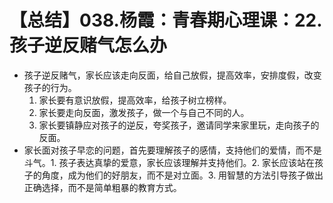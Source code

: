 # 【总结】038.杨霞：青春期心理课：22.孩子逆反赌气怎么办

-   孩子逆反赌气，家长应该走向反面，给自己放假，提高效率，安排度假，改变孩子的行为。
    1.  家长要有意识放假，提高效率，给孩子树立榜样。
    2.  家长要走向反面，激发孩子，做一个与自己不同的人。
    3.  家长要镇静应对孩子的逆反，夸奖孩子，邀请同学来家里玩，走向孩子的反面。
-   家长面对孩子早恋的问题，首先要理解孩子的感情，支持他们的爱情，而不是斗气。1. 孩子表达真挚的爱意，家长应该理解并支持他们。2. 家长应该站在孩子的角度，成为他们的好朋友，而不是对立面。3. 用智慧的方法引导孩子做出正确选择，而不是简单粗暴的教育方式。